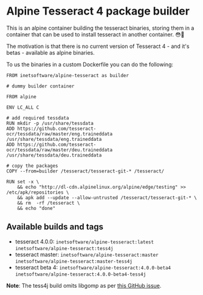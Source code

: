 # Alpine Tesseract 4 package builder

This is an alpine container building the tesseract binaries, storing them in a container that can be used to install tesseract in another container. 😳🎉

The motivation is that there is no current version of Tesseract 4 - and it's betas - available as alpine binaries.

To us the binaries in a custom Dockerfile you can do the following:

    FROM inetsoftware/alpine-tesseract as builder

    # dummy builder container

    FROM alpine

    ENV LC_ALL C

    # add required tessdata
    RUN mkdir -p /usr/share/tessdata
    ADD https://github.com/tesseract-ocr/tessdata/raw/master/eng.traineddata /usr/share/tessdata/eng.traineddata
    ADD https://github.com/tesseract-ocr/tessdata/raw/master/deu.traineddata /usr/share/tessdata/deu.traineddata

    # copy the packages
    COPY --from=builder /tesseract/tesseract-git-* /tesseract/

    RUN set -x \
        && echo "http://dl-cdn.alpinelinux.org/alpine/edge/testing" >> /etc/apk/repositories \
        && apk add --update --allow-untrusted /tesseract/tesseract-git-* \
        && rm  -rf /tesseract \
        && echo "done"

## Available builds and tags

  * tesseract 4.0.0: `inetsoftware/alpine-tesseract:latest` `inetsoftware/alpine-tesseract:tess4j`
  * tesseract master: `inetsoftware/alpine-tesseract:master` `inetsoftware/alpine-tesseract:master-tess4j`
  * tesseract beta 4: `inetsoftware/alpine-tesseract:4.0.0-beta4` `inetsoftware/alpine-tesseract:4.0.0-beta4-tess4j`

**Note**: The tess4j build omits libgomp as per [this GitHub issue](https://github.com/tesseract-ocr/tesseract/issues/1860).

